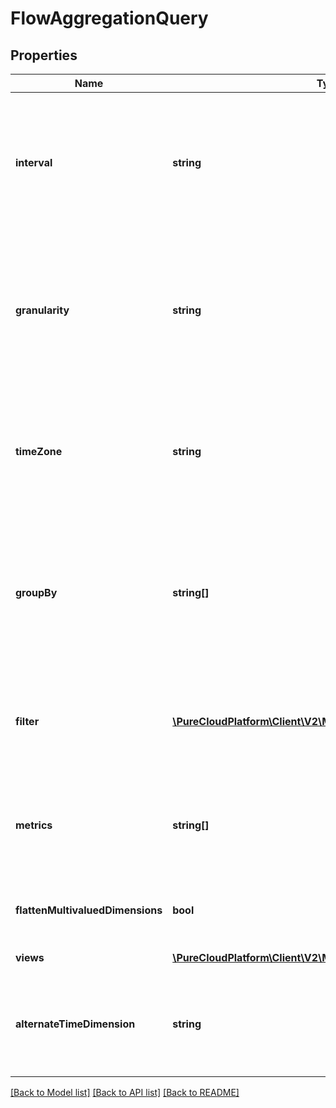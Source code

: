 # FlowAggregationQuery

## Properties
Name | Type | Description | Notes
------------ | ------------- | ------------- | -------------
**interval** | **string** | Behaves like one clause in a SQL WHERE. Specifies the date and time range of data being queried. Intervals are represented as an ISO-8601 string. For example: YYYY-MM-DDThh:mm:ss/YYYY-MM-DDThh:mm:ss | [optional] 
**granularity** | **string** | Granularity aggregates metrics into subpartitions within the time interval specified. The default granularity is the same duration as the interval. Periods are represented as an ISO-8601 string. For example: P1D or P1DT12H | [optional] 
**timeZone** | **string** | Sets the time zone for the query interval, defaults to UTC. Time zones are represented as a string of the zone name as found in the IANA time zone database. For example: UTC, Etc/UTC, or Europe/London | [optional] 
**groupBy** | **string[]** | Behaves like a SQL GROUPBY. Allows for multiple levels of grouping as a list of dimensions. Partitions resulting aggregate computations into distinct named subgroups rather than across the entire result set as if it were one group. | [optional] 
**filter** | [**\PureCloudPlatform\Client\V2\Model\FlowAggregateQueryFilter**](FlowAggregateQueryFilter.md) | Behaves like a SQL WHERE clause. This is ANDed with the interval parameter. Expresses boolean logical predicates as well as dimensional filters | [optional] 
**metrics** | **string[]** | Behaves like a SQL SELECT clause. Enables retrieving only named metrics. If omitted, all metrics that are available will be returned (like SELECT *). | [optional] 
**flattenMultivaluedDimensions** | **bool** | Flattens any multivalued dimensions used in response groups (e.g. [&#39;a&#39;,&#39;b&#39;,&#39;c&#39;]-&gt;&#39;a,b,c&#39;) | [optional] 
**views** | [**\PureCloudPlatform\Client\V2\Model\FlowAggregationView[]**](FlowAggregationView.md) | Custom derived metric views | [optional] 
**alternateTimeDimension** | **string** | Dimension to use as the alternative timestamp for data in the aggregate.  Choosing \&quot;eventTime\&quot; uses the actual time of the data event. | [optional] 

[[Back to Model list]](../README.md#documentation-for-models) [[Back to API list]](../README.md#documentation-for-api-endpoints) [[Back to README]](../README.md)


